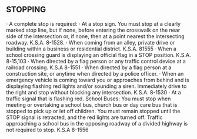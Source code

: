 ## STOPPING
· A complete stop is required:
· At a stop sign. You must stop at a clearly marked stop line, but if none, before entering the crosswalk on the near side of the intersection or, if none, then at a point nearest the intersecting roadway. K.S.A. 8-1528.
· When coming from an alley, private drive or building within a business or residential district. K.S.A. 81555
· When a school crossing guard is displaying an official flag in a STOP position. K.S.A. 8-15,103
· When directed by a flag person or any traffic control device at a railroad crossing. K.S.A 8-1551
· When directed by a flag person at a construction site, or anytime when directed by a police officer.
· When an emergency vehicle is coming toward you or approaches from behind and is displaying flashing red lights and/or sounding a siren. Immediately drive to the right and stop without blocking any intersection. K.S.A. 8-1530
· At a traffic signal that is flashing red.
School Buses: You must stop when meeting or overtaking a school bus, church bus or day care bus that is stopped to pick up or let off children. You must remain stopped until the STOP signal is retracted, and the red lights are turned off. Traffic approaching a school bus in the opposing roadway of a divided highway is not required to stop. K.S.A 8-1556